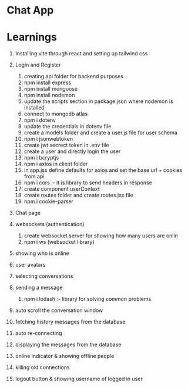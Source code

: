 # Chat App

# Learnings

1. Installing vite through react and setting up tailwind css

2. Login and Register

   1. creating api folder for backend purposes
   2. npm install express
   3. npm install mongoose
   4. npm install nodemon
   5. update the scripts section in package.json where nodemon is installed
   6. connect to mongodb atlas
   7. npm i dotenv
   8. update the credentials in dotenv file
   9. create a models folder and create a user.js file for user schema
   10. npm i jsonwebtoken
   11. create jwt secrect token in .env file
   12. create a user and directly login the user
   13. npm i bcryptjs
   14. npm i axios in client folder
   15. in app.jsx define defaults for axios and set the base url + cookies from api
   16. npm i cors :- it is library to send headers in response
   17. create component userContext
   18. create routes folder and create routes.jsx file
   19. npm i cookie-parser

3. Chat page

4. websockets (authentication)

   1. create websocket server for showing how many users are onlin
   2. npm i ws (websocket library)

5. showing who is online

6. user avatars

7. selecting conversations

8. sending a message

   1. npm i lodash :- library for solving common problems

9. auto scroll the conversation window

10. fetching history messages from the database

11. auto re-connecting

12. displaying the messages from the database

13. online indicator & showing offline people

14. killing old connections

15. logout button & showing username of logged in user
